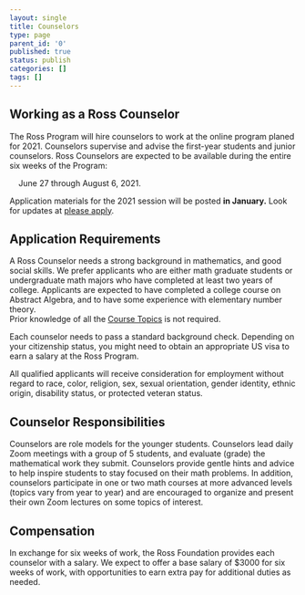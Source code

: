 ```yaml
---
layout: single
title: Counselors
type: page
parent_id: '0'
published: true
status: publish
categories: []
tags: []
---
```

## Working as a Ross Counselor

The Ross Program will hire counselors to work at the online program planed for 2021. 
Counselors supervise and advise the first-year students and junior counselors. 
Ross Counselors are expected to be available during the entire six weeks of the Program: 

&nbsp; &nbsp; June 27 through August 6, 2021.   

Application materials for the 2021 session will be posted **in January.** 
Look for updates at [please apply](to-apply/). <br>

## Application Requirements

A Ross Counselor needs a strong background in mathematics, and good social skills. 
We prefer applicants who are either math graduate students or undergraduate math majors 
who have completed at least two years of college. Applicants are expected to have completed a 
college course on Abstract Algebra, and to have some experience with elementary number theory.  
Prior knowledge of all the [Course Topics](/first-years/course-topics/) is not required.

Each counselor needs to pass a standard background check. Depending on your citizenship status, 
you might need to obtain an appropriate US visa to earn a salary at the Ross Program.

All qualified applicants will receive consideration for employment without regard to 
race, color, religion, sex, sexual orientation, gender identity, ethnic origin, 
disability status, or protected veteran status.

## Counselor Responsibilities

Counselors are role models for the younger students. Counselors lead daily Zoom meetings 
with a group of 5 students, and evaluate (grade) the mathematical work they submit. 
Counselors provide gentle hints and advice to help inspire students to stay focused on their math problems. 
In addition, counselors participate in one or two math courses at more advanced levels (topics vary from year to year) 
and are encouraged to organize and present their own Zoom lectures on some topics of interest.

## Compensation

In exchange for six weeks of work, the Ross Foundation provides each counselor with 
a salary. We expect to offer a base salary of $3000 for six weeks of work, with 
opportunities to earn extra pay for additional duties as needed.




